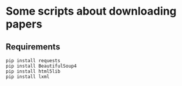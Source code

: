 # Some scripts about downloading papers

## Requirements

```shell script
pip install requests
pip install BeautifulSoup4
pip install html5lib
pip install lxml
```
